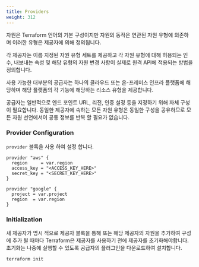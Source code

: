 ```yaml
---
title: Providers
weight: 312
---
```


자원은 Terraform 언어의 기본 구성이지만 자원의 동작은 연관된 자원 유형에 의존하며 이러한 유형은 제공자에 의해 정의됩니다.

각 제공자는 이름 지정된 자원 유형 세트를 제공하고 각 자원 유형에 대해 허용되는 인수, 내보내는 속성 및 해당 유형의 자원 변경 사항이 실제로 원격 API에 적용되는 방법을 정의합니다.

사용 가능한 대부분의 공급자는 하나의 클라우드 또는 온-프레미스 인프라 플랫폼에 해당하며 해당 플랫폼의 각 기능에 해당하는 리소스 유형을 제공합니다.

공급자는 일반적으로 엔드 포인트 URL, 리전, 인증 설정 등을 지정하기 위해 자체 구성이 필요합니다. 동일한 제공자에 속하는 모든 자원 유형은 동일한 구성을 공유하므로 모든 자원 선언에서이 공통 정보를 반복 할 필요가 없습니다.

### Provider Configuration

`provider` 블록을 사용 하여 설정 합니다.

```hcl
provider "aws" {
  region     = var.region
  access_key = "<ACCESS_KEY_HERE>"
  secret_key = "<SECRET_KEY_HERE>"
}
```

```hcl
provider "google" {
  project = var.project
  region  = var.region
}
```

### Initialization

새 제공자가 명시 적으로 제공자 블록을 통해 또는 해당 제공자의 자원을 추가하여 구성에 추가 될 때마다 Terraform은 제공자를 사용하기 전에 제공자를 초기화해야합니다. 초기화는 나중에 실행할 수 있도록 공급자의 플러그인을 다운로드하여 설치합니다.

```bash
terraform init
```
